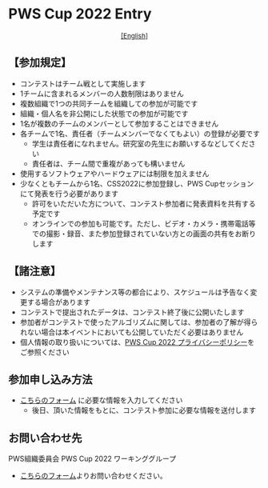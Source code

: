 # PWS Cup 2022 Entry

<div style="text-align: center;">
 <font size="2">
  <a href="./entry_e.html">[English]</a>
 </font>
</div>

## 【参加規定】

- コンテストはチーム戦として実施します
- 1チームに含まれるメンバーの人数制限はありません
- 複数組織で1つの共同チームを組織しての参加が可能です
- 組織・個人名を非公開にした状態での参加が可能です
- 1名が複数のチームのメンバーとして参加することはできません
- 各チームで1名、責任者（チームメンバーでなくてもよい）の登録が必要です
    - 学生は責任者になれません。研究室の先生にお願いするなどしてください
    - 責任者は、チーム間で重複があっても構いません
- 使用するソフトウェアやハードウェアには制限を加えません
- 少なくともチームから1名、CSS2022に参加登録し、PWS Cupセッションにて発表を行う必要があります
    - 許可をいただいた方について、コンテスト参加者に発表資料を共有する予定です 
    - オンラインでの参加も可能です。ただし、ビデオ・カメラ・携帯電話等での撮影・録音、また参加登録されていない方との画面の共有をお断りします

## 【諸注意】
- システムの準備やメンテナンス等の都合により、スケジュールは予告なく変更する場合があります
- コンテストで提出されたデータは、コンテスト終了後に公開いたします
- 参加者がコンテストで使ったアルゴリズムに関しては、参加者の了解が得られない場合は本イベントにおいても公開していただく必要はありません 
- 個人情報の取り扱いについては、[PWS Cup 2022 プライバシーポリシー](./privacy_policy.html)をご参照ください


## 参加申し込み方法
- [こちらのフォーム](https://docs.google.com/forms/d/e/1FAIpQLScXPUfGYn_IglP7M20s2ZQDMCm1ZggZVUN_9QVgFuB3r7cbgA/viewform?usp=sf_link) に必要な情報を入力してください
    - 後日、頂いた情報をもとに、コンテスト参加に必要な情報を送付します

## お問い合わせ先
PWS組織委員会 PWS Cup 2022 ワーキンググループ

  - [こちらのフォーム](https://docs.google.com/forms/d/e/1FAIpQLSfyTFysiL6LBl4xGSHPV3qdl9mYIL_s_0yMMRQ7Q02gVf43Wg/viewform)よりお問い合わせください。
